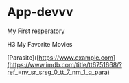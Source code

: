 # App-devvv
My First resperatory

H3 My Favorite Movies

[Parasite]([https://www.example.com](https://www.imdb.com/title/tt6751668/?ref_=nv_sr_srsg_0_tt_7_nm_1_q_para)
